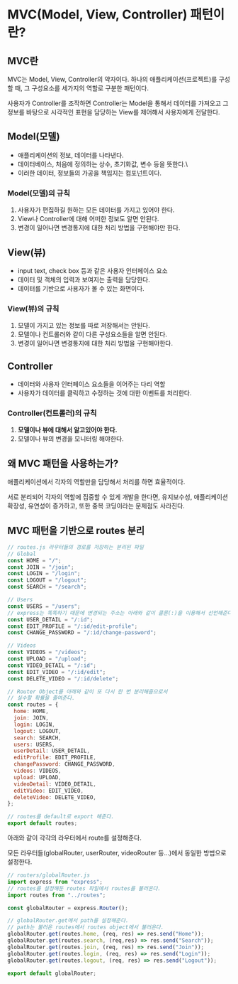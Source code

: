 # MVC(Model, View, Controller) 패턴이란?

## MVC란

MVC는 Model, View, Controller의 약자이다. 하나의 애플리케이션(프로젝트)를 구성할 때, 그 구성요소를 세가지의 역할로 구분한 패턴이다.

사용자가 Controller를 조작하면 Controller는 Model을 통해서 데이터를 가져오고 그 정보를 바탕으로 시각적인 표현을 담당하는 View를 제어해서 사용자에게 전달한다.

## Model(모델)

- 애플리케이션의 정보, 데이터를 나타낸다. 
- 데이터베이스, 처음에 정의하는 상수, 초기화값, 변수 등을 뜻한다.\
- 이러한 데이터, 정보들의 가공을 책임지는 컴포넌트이다.

### Model(모델)의 규칙

1. 사용자가 편집하길 원하는 모든 데이터를 가지고 있어야 한다.
2. View나 Controller에 대해 어떠한 정보도 알면 안된다.
3. 변경이 일어나면 변경통지에 대한 처리 방법을 구현해야만 한다.

## View(뷰)

- input text, check box 등과 같은 사용자 인터페이스 요소
- 데이터 및 객체의 입력과 보여지는 출력을 담당한다.
- 데이터를 기반으로 사용자가 볼 수 있는 화면이다.

### View(뷰)의 규칙

1. 모델이 가지고 있는 정보를 따로 저장해서는 안된다.
2. 모델이나 컨트롤러와 같이 다른 구성요소들을 알면 안된다.
3. 변경이 일어나면 변경통지에 대한 처리 방법을 구현해야한다.

## Controller

- 데이터와 사용자 인터페이스 요소들을 이어주는 다리 역할
- 사용자가 데이터를 클릭하고 수정하는 것에 대한 이벤트를 처리한다.

### Controller(컨트롤러)의 규칙

1. **모델이나 뷰에 대해서 알고있어야 한다.**
2. 모델이나 뷰의 변경을 모니터링 해야한다.

## 왜 MVC 패턴을 사용하는가?

애플리케이션에서 각자의 역할만을 담당해서 처리를 하면 효율적이다. 

서로 분리되어 각자의 역할에 집중할 수 있게 개발을 한다면, 유지보수성, 애플리케이션 확장성, 유연성이 증가하고, 또한 중복 코딩이라는 문제점도 사라진다.

## MVC 패턴을 기반으로 routes 분리

``` js
// routes.js 라우터들의 경로를 저장하는 분리된 파일
// Global
const HOME = "/";
const JOIN = "/join";
const LOGIN = "/login";
const LOGOUT = "/logout";
const SEARCH = "/search";

// Users
const USERS = "/users";
// express는 똑똑하기 때문에 변경되는 주소는 아래와 같이 콜론(:)을 이용해서 선언해준다.
const USER_DETAIL = "/:id";
const EDIT_PROFILE = "/:id/edit-profile";
const CHANGE_PASSWORD = "/:id/change-password";

// Videos
const VIDEOS = "/videos";
const UPLOAD = "/upload";
const VIDEO_DETAIL = "/:id";
const EDIT_VIDEO = "/:id/edit";
const DELETE_VIDEO = "/:id/delete";

// Router Object를 아래와 같이 또 다시 한 번 분리해줌으로서 
// 실수할 확률을 줄여준다.
const routes = {
  home: HOME,
  join: JOIN,
  login: LOGIN,
  logout: LOGOUT,
  search: SEARCH,
  users: USERS,
  userDetail: USER_DETAIL,
  editProfile: EDIT_PROFILE,
  changePassword: CHANGE_PASSWORD,
  videos: VIDEOS,
  upload: UPLOAD,
  videoDetail: VIDEO_DETAIL,
  editVideo: EDIT_VIDEO,
  deleteVideo: DELETE_VIDEO,
};

// routes를 default로 export 해준다.
export default routes;
```

아래와 같이 각각의 라우터에서 route를 설정해준다.

모든 라우터들(globalRouter, userRouter, videoRouter 등...)에서 동일한 방법으로 설정한다.

``` js
// routers/globalRouter.js
import express from "express";
// routes를 설정해둔 routes 파일에서 routes를 불러온다.
import routes from "../routes";

const globalRouter = express.Router();

// globalRouter.get에서 path를 설정해준다. 
// path는 불러온 routes에서 routes object에서 불러온다.
globalRouter.get(routes.home, (req, res) => res.send("Home"));
globalRouter.get(routes.search, (req,res) => res.send("Search"));
globalRouter.get(routes.join, (req, res) => res.send("Join"));
globalRouter.get(routes.login, (req, res) => res.send("Login"));
globalRouter.get(routes.logout, (req, res) => res.send("Logout"));

export default globalRouter;
```
